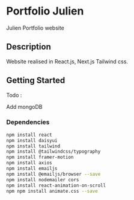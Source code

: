 # Portfolio Julien  

Julien Portfolio website

## Description

Website realised in React.js, Next.js Tailwind css.


## Getting Started


Todo :

Add mongoDB 

### Dependencies

```bash
npm install react
npm install daisyui
npm install tailwind
npm install @tailwindcss/typography
npm install framer-motion
npm install axios
npm install emailjs
npm install @emailjs/browser --save
npm install nodemailer cors
npm install react-animation-on-scroll
npm npm install animate.css --save
```

